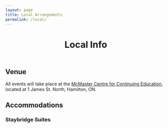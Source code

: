 ```yaml
---
layout: page
title: Local Arrangements
permalink: /local/
---
```


<header class="post-header">
    <h1 class="post-title">Local Info</h1>
  </header>

  <article class="post-content">
    <h2 id="venue">Venue</h2>
<p>All events will take place at the <a href="https://goo.gl/maps/5kK3S6DEB4SJ8SYV8">McMaster Centre for Continuing Education</a>, located at 1 James St. North, Hamilton, ON.</p>

<h2 id="accommodations">Accommodations</h2>
<h3 id="staybridge-suites">Staybridge Suites</h3>

<!--
<p>A block of rooms at the Hamilton <a href="https://www.ihg.com/staybridge/hotels/us/en/hamilton/yhmha/hoteldetail?cm_mmc=GoogleMaps-_-SB-_-CA-_-YHMHA">Staybridge Suites</a> has been reserved for Forum attendees at a discounted price. The discounted rate can be obtained through a special weblink provided by the event organizers. Attendees should receive this weblink in their acceptance email message. Please <a href="mailto:canadiandatacurationforum@gmail.com">contact the organizers</a> if you did not receive the code.  <strong>Bookings should be made before September 15th, 2019 to ensure a discounted price.</strong> After this date, rooms will be released to the public, and rates will reset to standard prices (&gt;$160+tax per night).</p>
<!--

<h3 id="other-options">Other Options</h3>
<p>A number of other off-campus accommodations are available. See the table below for a list of the closest options.</p>

<table>
  <thead>
    <tr>
      <th>Name</th>
      <th>Price</th>
      <th>Notes</th>
      <th>Link to Map</th>
    </tr>
  </thead>
  <tbody>
    <tr>
      <td><a href="https://homewoodsuites3.hilton.com/en/hotels/ontario/homewood-suites-by-hilton-hamilton-ontario-canada-YHMHWHW/index.html">Homewood Suites by Hilton</a></td>
      <td>from $162 per night</td>
      <td>Downtown location</td>
      <td><a href="https://www.google.com/maps/place/Homewood+Suites+by+Hilton+Hamilton,+Ontario,+Canada/@43.257136,-79.8769283,17z/data=!3m1!4b1!4m5!3m4!1s0x882c9b829f79db41:0xe5a3883733e81103!8m2!3d43.2571321!4d-79.8747396">View on Map</a></td>
    </tr>
    <tr>
      <td><a href="https://www.admiralinn.com/hamilton/">Admiral Inn Hamilton</a></td>
      <td>from $110 per night</td>
      <td>Near historic Dundurn Castle</td>
      <td><a href="https://www.google.com/maps/place/Admiral+Inn/@43.2678324,-79.8880689,17z/data=!3m1!4b1!4m5!3m4!1s0x882c9c9d33ac8313:0xe0f0f999d587a717!8m2!3d43.2678285!4d-79.8858802">View on Map</a></td>
    </tr>
    <tr>
      <td><a href="http://www.visitorsinn.com/">Visitors Inn Hamilton</a></td>
      <td>from $139 per night</td>
      <td>Nearest hotel to McMaster</td>
      <td><a href="https://www.google.com/maps/place/Visitors+Inn/@43.2600759,-79.8986587,17z/data=!3m1!4b1!4m5!3m4!1s0x882c9b6779f3213d:0x21cd2856c5ccd658!8m2!3d43.260072!4d-79.89647">View on Map</a></td>
    </tr>
    <tr>
      <td><a href="http://www.oslerhouse.com/">Osler House</a></td>
      <td>From $170 per night</td>
      <td>Bed &amp; Breakfast-style accommodations in a 19th century mansion</td>
      <td><a href="https://www.google.com/maps/place/Osler+House/@43.2609611,-79.9091193,13.88z/data=!4m13!1m2!2m1!1shotels+in+hamilton!3m9!1s0x882c8490c51347b7:0x945c8bd96dccad64!5m4!1s2019-06-11!2i3!4m1!1i2!8m2!3d43.260417!4d-79.9487543">View on Map</a></td>
    </tr>
  </tbody>
</table>

<h2 id="travel">Travel</h2>
<p><strong>From Pearson Airport</strong><br />
To get from <a href="https://www.torontopearson.com/en">Pearson Airport</a> (YYZ) to downtown Hamilton, the best approach is to take the <a href="https://www.triplinx.ca/en/route-schedules/6/RouteSchedules/pearson-airport-richmond-hill-service/21/richmond-hill-centre-square-one/2?PartnerId=2">number 40 GO bus</a>, which travels from terminal 1 (pickup on the lowest level) to downtown Hamilton.</p>
<ul>
  <li>If traveling to a downtown hotel (e.g. Staybridge Suites), exit the bus at the Caroline stop (be sure to request the stop) to arrive at the hotel.</li>
  <li>If traveling directly to One James North, exit the bus at the Summers Lane stop (be sure to request the stop).</li>
</ul>

<p><strong>From Hamilton Airport</strong><br />
A number of <a href="https://flyhamilton.ca/transportation/">options</a> are available to travel to downtown Hamilton from the <a href="https://flyhamilton.ca/">Hamilton Airport</a> (YHM), including taxi, rideshare, and public transit (HSR A-Line).</p>

<p><strong>Public Transportation</strong><br />
Hamilton Street Railway (HSR) services the entire Hamilton area. Plan your trip using <a href="https://www.triplinx.ca/">Triplinx</a>.</p>

<p><strong>Cycling</strong><br />
<a href="https://hamilton.socialbicycles.com/">Sobi Hamilton</a> is a vast, affordable, and robust bicycle sharing program that facilitates transportation across the city.</p>

<h2 id="recreation">Recreation</h2>
<p><strong>Trails</strong><br />
Hamilton is home to a variety of urban and rural cycling and recreational trails. Visit <a href="https://nature.mcmaster.ca/">Nature at McMaster</a> or the City of Hamilton’s <a href="https://www.hamilton.ca/streets-transportation/biking-cyclists/cycling-routes-maps">Cycling Routes &amp; Maps page</a> for more information.</p>

<p><strong>Waterfalls</strong><br />
Built around and atop the Niagara Escarpment, Hamilton is known as the city of Waterfalls. Find more information from <a href="https://tourismhamilton.com/hamilton-waterfalls">Tourism Hamilton</a>, or see the full <a href="http://www.waterfalls.hamilton.ca/WaterfallMaps/Waterfalls_MainMap_GeoPDF.pdf">Cascades and waterfalls of Hamilton map</a> from <a href="http://www.waterfalls.hamilton.ca/default.asp?id=2">waterfalls.hamilton.ca</a>.</p>

<h2 id="food--drink">Food &amp; Drink</h2>
<p>Hamilton is home to a thriving food scene. You can explore the local offerings through websites such as the <a href="http://theinletonline.com/">Inlet</a> and <a href="https://tourismhamilton.com/eat">Tourism Hamilton</a>.</p>

  </article>

</div>

      </div>
    </div>

    <footer class="site-footer">

  <div class="wrapper">
